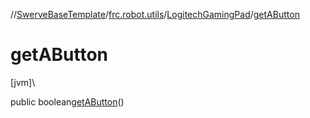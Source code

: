 //[SwerveBaseTemplate](../../../index.md)/[frc.robot.utils](../index.md)/[LogitechGamingPad](index.md)/[getAButton](get-a-button.md)

# getAButton

[jvm]\

public boolean[getAButton](get-a-button.md)()

